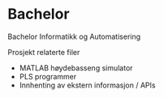 # Bachelor
Bachelor Informatikk og Automatisering

Prosjekt relaterte filer
- MATLAB høydebasseng simulator
- PLS programmer
- Innhenting av ekstern informasjon / APIs
